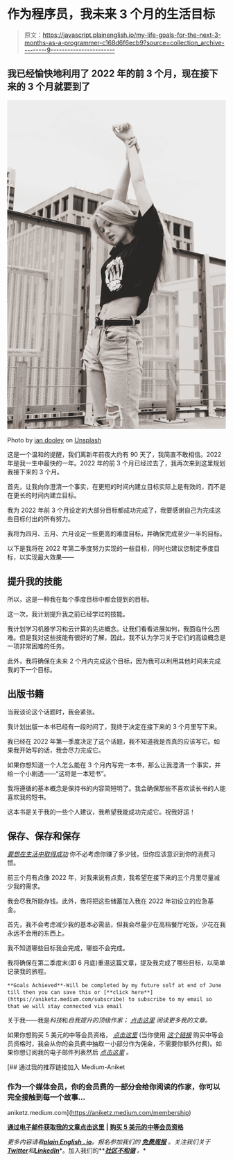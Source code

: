 # 作为程序员，我未来 3 个月的生活目标

> 原文：<https://javascript.plainenglish.io/my-life-goals-for-the-next-3-months-as-a-programmer-c168d6f6ecb9?source=collection_archive---------9----------------------->

## 我已经愉快地利用了 2022 年的前 3 个月，现在接下来的 3 个月就要到了

![](img/2a98661d12236c05e0515d7c0b7ec3ef.png)

Photo by [ian dooley](https://unsplash.com/@sadswim?utm_source=medium&utm_medium=referral) on [Unsplash](https://unsplash.com?utm_source=medium&utm_medium=referral)

这是一个温和的提醒，我们离新年前夜大约有 90 天了，我简直不敢相信。2022 年是我一生中最快的一年。2022 年的前 3 个月已经过去了，我再次来到这里规划我接下来的 3 个月。

首先，让我向你澄清一个事实，在更短的时间内建立目标实际上是有效的，而不是在更长的时间内建立目标。

我为 2022 年前 3 个月设定的大部分目标都成功完成了，我要感谢自己为完成这些目标付出的所有努力。

我将为四月、五月、六月设定一些更高的难度目标，并确保完成至少一半的目标。

以下是我将在 2022 年第二季度努力实现的一些目标，同时也建议您制定季度目标，以实现最大效果——

## 提升我的技能

所以，这是一种我在每个季度目标中都会提到的目标。

这一次，我计划提升我之前已经学过的技能。

我计划学习机器学习和云计算的先进概念。让我们看看进展如何，我面临什么困难。但是我对这些技能有很好的了解，因此，我不认为学习关于它们的高级概念是一项非常困难的任务。

此外，我将确保在未来 2 个月内完成这个目标，因为我可以利用其他时间来完成我的下一个目标。

## 出版书籍

当我谈论这个话题时，我会紧张。

我计划出版一本书已经有一段时间了，我终于决定在接下来的 3 个月里写下来。

我已经在 2022 年第一季度决定了这个话题，我不知道我是否真的应该写它。如果我开始写的话，我会尽力完成它。

如果你想知道一个人怎么能在 3 个月内写完一本书，那么让我澄清一个事实，并给一个小剧透——“这将是一本短书”。

我将遵循的基本概念是保持书的内容简短明了。我会确保那些不喜欢读长书的人能喜欢我的短书。

这本书是关于我的一些个人建议，我希望我能成功完成它。祝我好运！

## 保存、保存和保存

[*要想在生活中取得成功*](/3-secret-rules-from-elon-musk-for-a-successful-life-a766f252e399) 你不必考虑你赚了多少钱，但你应该意识到你的消费习惯。

前三个月有点像 2022 年，对我来说有点贵，我希望在接下来的三个月里尽量减少我的需求。

我会尽我所能存钱。此外，我将把这些储蓄加入我在 2022 年初设立的应急基金。

首先，我不会考虑减少我的基本必需品，但我会尽量少在高档餐厅吃饭，少花在我永远不会用的东西上。

我不知道哪些目标我会完成，哪些不会完成。

我将确保在第二季度末(即 6 月底)重温这篇文章，提及我完成了哪些目标，以简单记录我的旅程。

```
**Goals Achieved**-Will be completed by my future self at end of June till then you can save this or [**click here**](https://aniketz.medium.com/subscribe) to subscribe to my email so that we will stay connected via email
```

关于我——我是*科技*和*自我提升的顶级作家；* [*点击这里*](https://aniketz.medium.com/) *阅读更多我的文章。*

如果你想购买 5 美元的中等会员资格， [*点击这里*](https://aniketz.medium.com/membership) (当你使用 [*这个链接*](https://aniketz.medium.com/membership) 购买中等会员资格时，我会从你的会员费中抽取一小部分作为佣金，不需要你额外付费)。如果你想订阅我的电子邮件列表然后 [*点击这里*](https://aniketz.medium.com/subscribe) *。*

[](https://aniketz.medium.com/membership) [## 通过我的推荐链接加入 Medium-Aniket

### 作为一个媒体会员，你的会员费的一部分会给你阅读的作家，你可以完全接触到每一个故事…

aniketz.medium.com](https://aniketz.medium.com/membership) 

[**通过电子邮件获取我的文章点击这里**](https://aniketz.medium.com/subscribe) **|** [**购买 5 美元的中等会员资格**](https://aniketz.medium.com/membership)

*更多内容请看*[***plain English . io***](https://plainenglish.io/)*。报名参加我们的* [***免费周报***](http://newsletter.plainenglish.io/) *。关注我们关于*[***Twitter***](https://twitter.com/inPlainEngHQ)*和*[***LinkedIn***](https://www.linkedin.com/company/inplainenglish/)*。加入我们的**[***社区不和谐***](https://discord.gg/GtDtUAvyhW) *。**